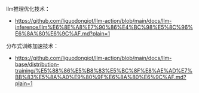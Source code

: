 


llm推理优化技术：
- https://github.com/liguodongiot/llm-action/blob/main/docs/llm-inference/llm%E6%8E%A8%E7%90%86%E4%BC%98%E5%8C%96%E6%8A%80%E6%9C%AF.md?plain=1


分布式训练加速技术：
- https://github.com/liguodongiot/llm-action/blob/main/docs/llm-base/distribution-training/%E5%88%86%E5%B8%83%E5%BC%8F%E8%AE%AD%E7%BB%83%E5%8A%A0%E9%80%9F%E6%8A%80%E6%9C%AF.md?plain=1



